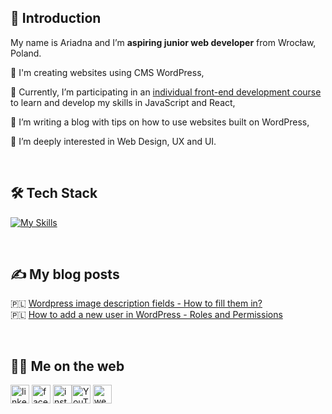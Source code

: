 ## 👋 Introduction 

<!--
**Ariadna1706/Ariadna1706** is a ✨ _special_ ✨ repository because its `README.md` (this file) appears on your GitHub profile.

Here are some ideas to get you started:

- 🔭 I’m currently working on ...
- 🌱 I’m currently learning ...
- 👯 I’m looking to collaborate on ...
- 🤔 I’m looking for help with ...
- 💬 Ask me about ...
- 📫 How to reach me: ...
- 😄 Pronouns: ...
- ⚡ Fun fact: ...
-->


My name is Ariadna and I’m **aspiring junior web developer** from Wrocław, Poland. 



:small_blue_diamond: I'm creating websites using CMS WordPress,

:small_blue_diamond: Currently, I’m participating in an [individual front-end development course](https://devmentor.pl) to learn and develop my skills in JavaScript and React,

:small_blue_diamond: I’m writing a blog with tips on how to use websites built on WordPress,

:small_blue_diamond: I’m deeply interested in Web Design, UX and UI.

&nbsp;

## :hammer_and_wrench: Tech Stack 

[![My Skills](https://skillicons.dev/icons?i=html,css,js,wordpress,ps)](https://skillicons.dev)


&nbsp;

## :writing_hand: My blog posts 
:poland:  [Wordpress image description fields - How to fill them in?](https://ponitcestudio.pl/pola-opisu-zdjec-na-wordpressie-%EF%BF%BC/)<br>
:poland:  [How to add a new user in WordPress - Roles and Permissions ](https://ponitcestudio.pl/jak-dodac-nowego-uzytkownika-w-wordpressie/)

&nbsp;

## :woman_technologist: Me on the web 
[<img src='https://cdn.jsdelivr.net/npm/simple-icons@3.0.1/icons/linkedin.svg' alt='linkedin' height='30'>](https://www.linkedin.com/in/ariadna-nicieja)  [<img src='https://cdn.jsdelivr.net/npm/simple-icons@3.0.1/icons/facebook.svg' alt='facebook' height='30'>](https://www.facebook.com/po.nitce.studio)  [<img src='https://cdn.jsdelivr.net/npm/simple-icons@3.0.1/icons/instagram.svg' alt='instagram' height='30'>](https://www.instagram.com/po_nitce_studio)[<img src='https://cdn.jsdelivr.net/npm/simple-icons@3.0.1/icons/youtube.svg' alt='YouTube' height='30'>](https://www.youtube.com/channel/UCsPZOJRuVE-DZv-EZvpSr-Q) [<img src='https://cdn.jsdelivr.net/npm/simple-icons@3.0.1/icons/icloud.svg' alt='website' height='30'>](https://ponitcestudio.pl)  





